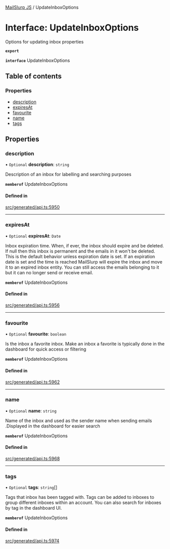 [MailSlurp JS](../README.md) / UpdateInboxOptions

# Interface: UpdateInboxOptions

Options for updating inbox properties

**`export`**

**`interface`** UpdateInboxOptions

## Table of contents

### Properties

- [description](UpdateInboxOptions.md#description)
- [expiresAt](UpdateInboxOptions.md#expiresat)
- [favourite](UpdateInboxOptions.md#favourite)
- [name](UpdateInboxOptions.md#name)
- [tags](UpdateInboxOptions.md#tags)

## Properties

### description

• `Optional` **description**: `string`

Description of an inbox for labelling and searching purposes

**`memberof`** UpdateInboxOptions

#### Defined in

[src/generated/api.ts:5950](https://github.com/mailslurp/mailslurp-client/blob/1460b4d/src/generated/api.ts#L5950)

___

### expiresAt

• `Optional` **expiresAt**: `Date`

Inbox expiration time. When, if ever, the inbox should expire and be deleted. If null then this inbox is permanent and the emails in it won't be deleted. This is the default behavior unless expiration date is set. If an expiration date is set and the time is reached MailSlurp will expire the inbox and move it to an expired inbox entity. You can still access the emails belonging to it but it can no longer send or receive email.

**`memberof`** UpdateInboxOptions

#### Defined in

[src/generated/api.ts:5956](https://github.com/mailslurp/mailslurp-client/blob/1460b4d/src/generated/api.ts#L5956)

___

### favourite

• `Optional` **favourite**: `boolean`

Is the inbox a favorite inbox. Make an inbox a favorite is typically done in the dashboard for quick access or filtering

**`memberof`** UpdateInboxOptions

#### Defined in

[src/generated/api.ts:5962](https://github.com/mailslurp/mailslurp-client/blob/1460b4d/src/generated/api.ts#L5962)

___

### name

• `Optional` **name**: `string`

Name of the inbox and used as the sender name when sending emails .Displayed in the dashboard for easier search

**`memberof`** UpdateInboxOptions

#### Defined in

[src/generated/api.ts:5968](https://github.com/mailslurp/mailslurp-client/blob/1460b4d/src/generated/api.ts#L5968)

___

### tags

• `Optional` **tags**: `string`[]

Tags that inbox has been tagged with. Tags can be added to inboxes to group different inboxes within an account. You can also search for inboxes by tag in the dashboard UI.

**`memberof`** UpdateInboxOptions

#### Defined in

[src/generated/api.ts:5974](https://github.com/mailslurp/mailslurp-client/blob/1460b4d/src/generated/api.ts#L5974)
